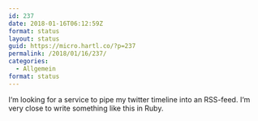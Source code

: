 ```yaml
---
id: 237
date: 2018-01-16T06:12:59Z
format: status
layout: status
guid: https://micro.hartl.co/?p=237
permalink: /2018/01/16/237/
categories:
  - Allgemein
format: status
---
```

I‘m looking for a service to pipe my twitter timeline into an RSS-feed. I‘m very close to write something like this in Ruby.